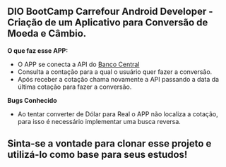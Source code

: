 ## DIO BootCamp Carrefour Android Developer  - Criação de um Aplicativo para Conversão de Moeda e Câmbio.


**O que faz esse APP:**
 - O APP se conecta a API do [Banco Central](https://www.bcb.gov.br/conversao) 
 - Consulta a contação para a qual o usuário quer fazer a conversão.
 - Após receber a cotação chama novamente a API passando a data da última cotação para fazer a conversão.

**Bugs Conhecido**
- Ao tentar converter de Dólar para Real o APP não localiza a cotação, para isso é necessário implementar uma busca reversa.

## Sinta-se a vontade para clonar esse projeto e utilizá-lo como base para seus estudos!
